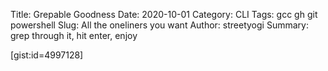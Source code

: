 Title: Grepable Goodness
Date: 2020-10-01
Category: CLI 
Tags: gcc gh git powershell 
Slug: All the oneliners you want 
Author: streetyogi
Summary: grep through it, hit enter, enjoy 

[gist:id=4997128]
